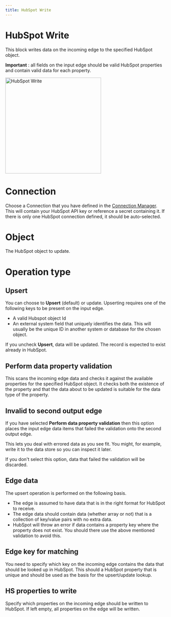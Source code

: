 ```yaml
---
title: HubSpot Write
---
```


# HubSpot Write

This block writes data on the incoming edge to the specified HubSpot object.

**Important** : all fields on the input edge should be valid HubSpot properties and contain valid data for each property.

<img src="/img/flows/blocks/hubspot/hubspot-write.png" alt="HubSpot Write" width="300" />


# Connection
Choose a Connection that you have defined in the [Connection Manager](/user-guide/Connections). 
This will contain your HubSpot API key or reference a secret containing it. If there is only one HubSpot connection
defined, it should be auto-selected.

# Object 
The HubSpot object to update.

# Operation type
## Upsert
You can choose to **Upsert** (default) or update. Upserting requires one of the following keys to be present on the input edge.

- A valid Hubspot object Id
- An external system field that uniquely identifies the data. This will usually be the unique ID in another system or database for the chosen object.

If you uncheck **Upsert**, data will be updated. The record is expected to exist already in HubSpot.

## Perform data property validation
This scans the incoming edge data and checks it against the available properties for the specified HubSpot object.
It checks both the existence of the property and that the data about to be updated is suitable for the data type of the property.

## Invalid to second output edge
If you have selected **Perform data property validation** then this option places the input edge data items that failed the validation
onto the second output edge.

This lets you deal with errored data as you see fit. You might, for example, write it to the data store so you can inspect it later.

If you don't select this option, data that failed the validation will be discarded.

## Edge data
The upsert operation is performed on the following basis.

- The edge is assumed to have data that is in the right format for HubSpot to receive.
- The edge data should contain data (whether array or not) that is a collection of key/value pairs with no extra data.
- HubSpot will throw an error if data contains a property key where the property does not exist. You should there use the above mentioned validation to avoid this.

## Edge key for matching 
You need to specify which key on the incoming edge contains the data that should be looked up in HubSpot.
This should a HubSpot property that is unique and should be used as the basis for the upsert/update lookup.

## HS properties to write
Specify which properties on the incoming edge should be written to HubSpot. 
If left empty, all properties on the edge will be written.

